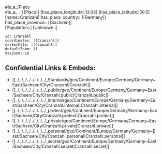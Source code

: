 ﻿---
location: [50.5,13.03] 
mapzoom: [7,12] 
mapmarker: city 
type: City
tags:
- geo/City


SpocWebEntityId: 29670
isDeleted: false
confidential: public

---
#is_a_/Place  
#is_a_ :: [[Place]] 
[has_place_longitude::13.03] 
[has_place_latitude::50.5] 
[name::Cranzahl] 
has_place_country:: [[Germany]]  
has_place_province:: [[Sachsen]]  
[Population::] 
[Unknown::] 


```leaflet
id: Cranzahl
coordinates: [[Cranzahl]] 
markerFile: [[Cranzahl]] 
defaultZoom: 11 
maxZoom: 18
```


## Confidential Links & Embeds: 
- [[../../../../../../../../_Standards/geo/Continent/Europe/Germany/Germany~East/Sachsen/City/Cranzahl|Cranzahl]] 
- [[../../../../../../../../_public/geo/Continent/Europe/Germany/Germany~East/Sachsen/City/Cranzahl.public|Cranzahl.public]] 
- [[../../../../../../../../_internal/geo/Continent/Europe/Germany/Germany~East/Sachsen/City/Cranzahl.internal|Cranzahl.internal]] 
- [[../../../../../../../../_protect/geo/Continent/Europe/Germany/Germany~East/Sachsen/City/Cranzahl.protect|Cranzahl.protect]] 
- [[../../../../../../../../_private/geo/Continent/Europe/Germany/Germany~East/Sachsen/City/Cranzahl.private|Cranzahl.private]] 
- [[../../../../../../../../_personal/geo/Continent/Europe/Germany/Germany~East/Sachsen/City/Cranzahl.personal|Cranzahl.personal]] 
- [[../../../../../../../../_secret/geo/Continent/Europe/Germany/Germany~East/Sachsen/City/Cranzahl.secret|Cranzahl.secret]] 
